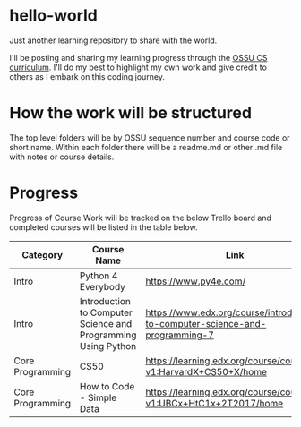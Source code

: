 # hello-world
Just another learning repository to share with the world.

I'll be posting and sharing my learning progress through the [OSSU CS curriculum](https://github.com/ossu/computer-science). I'll do my best to highlight my own work and give credit to others as I embark on this coding journey.

# How the work will be structured

The top level folders will be by OSSU sequence number and course code or short name. Within each folder there will be a readme.md or other .md file with notes or course details. 

# Progress
Progress of Course Work will be tracked on the below Trello board and completed courses will be listed in the table below.

| Category         | Course Name                                                   | Link                                                                          | Folder             | Status      |
|------------------|---------------------------------------------------------------|-------------------------------------------------------------------------------|--------------------|-------------|
| Intro            | Python 4 Everybody                                            | https://www.py4e.com/                                                         | 01-PY4E            | Complete    |
| Intro            | Introduction to Computer Science and Programming Using Python | https://www.edx.org/course/introduction-to-computer-science-and-programming-7 | 02-MIT6x           | In Progress |
| Core Programming | CS50                                                          | https://learning.edx.org/course/course-v1:HarvardX+CS50+X/home                | 03-CS50            | In Progress |
| Core Programming | How to Code - Simple Data                                     | https://learning.edx.org/course/course-v1:UBCx+HtC1x+2T2017/home              | 04-How2Code-Simple | Not Started |